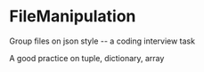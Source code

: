 # FileManipulation
Group files on json style -- a coding interview task

A good practice on tuple, dictionary, array
